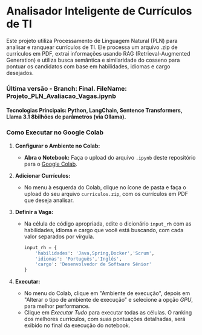# Analisador Inteligente de Currículos de TI
Este projeto utiliza Processamento de Linguagem Natural (PLN) para analisar e ranquear currículos de TI. Ele processa um arquivo .zip de currículos em PDF, extrai informações usando RAG (Retrieval-Augmented Generation) e utiliza busca semântica e similaridade do cosseno para pontuar os candidatos com base em habilidades, idiomas e cargo desejados.

### Última versão - Branch: Final. FileName: Projeto_PLN_Avaliacao_Vagas.ipynb

#### Tecnologias Principais: Python, LangChain, Sentence Transformers, Llama 3.1 8bilhões de parâmetros (via Ollama).

### Como Executar no Google Colab

1.  **Configurar o Ambiente no Colab:**
    * **Abra o Notebook:** Faça o upload do arquivo `.ipynb` deste repositório para o [Google Colab](https://colab.research.google.com/).
2.  **Adicionar Currículos:**
    * No menu à esquerda do Colab, clique no ícone de pasta e faça o upload do seu arquivo `curriculos.zip`, com os currículos em PDF que deseja analisar.
3.  **Definir a Vaga:**
    * Na célula de código apropriada, edite o dicionário `input_rh` com as habilidades, idioma e cargo que você está buscando, com cada valor separados por vírgula.
        ```python
        input_rh = {
            'habilidades': 'Java,Spring,Docker','Scrum',
            'idiomas': 'Português','Inglês',
            'cargo': 'Desenvolvedor de Software Sênior'
        }
        ```

4.  **Executar:**
    * No menu do Colab, clique em "Ambiente de execução", depois em "Alterar o tipo de ambiente de execução" e selecione a opção *GPU*, para melhor performance.
    * Clique em *Executar Tudo* para executar todas as células.
O ranking dos melhores currículos, com suas pontuações detalhadas, será exibido no final da execução do notebook.
